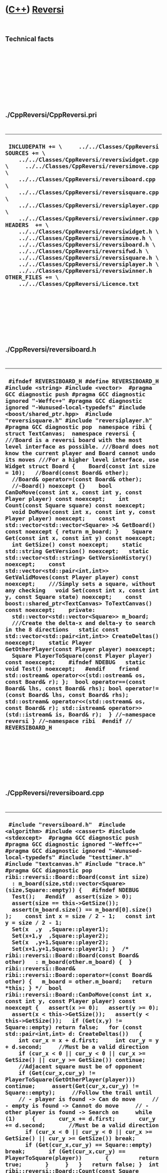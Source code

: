 
 

 

 

 

 

([C++](Cpp.md)) [Reversi](CppReversi.md)
==========================================

 

Technical facts
---------------

 

 

 

 

 

 

./CppReversi/CppReversi.pri
---------------------------

 

  ----------------------------------------------------------------------------------------------------------------------------------------------------------------------------------------------------------------------------------------------------------------------------------------------------------------------------------------------------------------------------------------------------------------------------------------------------------------------------------------------------------------------------------------------------------------------------------------------------------------------------------------------------------------------------------------------------------------------------------------------------------------------------
  ` INCLUDEPATH += \     ../../Classes/CppReversi  SOURCES += \     ../../Classes/CppReversi/reversiwidget.cpp \     ../../Classes/CppReversi/reversimove.cpp \     ../../Classes/CppReversi/reversiboard.cpp \     ../../Classes/CppReversi/reversisquare.cpp \     ../../Classes/CppReversi/reversiplayer.cpp \     ../../Classes/CppReversi/reversiwinner.cpp  HEADERS  += \     ../../Classes/CppReversi/reversiwidget.h \     ../../Classes/CppReversi/reversimove.h \     ../../Classes/CppReversi/reversiboard.h \     ../../Classes/CppReversi/reversifwd.h \     ../../Classes/CppReversi/reversisquare.h \     ../../Classes/CppReversi/reversiplayer.h \     ../../Classes/CppReversi/reversiwinner.h  OTHER_FILES += \     ../../Classes/CppReversi/Licence.txt`
  ----------------------------------------------------------------------------------------------------------------------------------------------------------------------------------------------------------------------------------------------------------------------------------------------------------------------------------------------------------------------------------------------------------------------------------------------------------------------------------------------------------------------------------------------------------------------------------------------------------------------------------------------------------------------------------------------------------------------------------------------------------------------------

 

 

 

 

 

./CppReversi/reversiboard.h
---------------------------

 

  -------------------------------------------------------------------------------------------------------------------------------------------------------------------------------------------------------------------------------------------------------------------------------------------------------------------------------------------------------------------------------------------------------------------------------------------------------------------------------------------------------------------------------------------------------------------------------------------------------------------------------------------------------------------------------------------------------------------------------------------------------------------------------------------------------------------------------------------------------------------------------------------------------------------------------------------------------------------------------------------------------------------------------------------------------------------------------------------------------------------------------------------------------------------------------------------------------------------------------------------------------------------------------------------------------------------------------------------------------------------------------------------------------------------------------------------------------------------------------------------------------------------------------------------------------------------------------------------------------------------------------------------------------------------------------------------------------------------------------------------------------------------------------------------------------------------------------------------------------------------------------------------------------------------------------------------------------------------------------------------------------------------------------------------------------------------------------------------------------------------------------------------------------------------------------------------------------------------------------------------------------------------------------------------------------------------------
  ` #ifndef REVERSIBOARD_H #define REVERSIBOARD_H  #include <string> #include <vector>  #pragma GCC diagnostic push #pragma GCC diagnostic ignored "-Weffc++" #pragma GCC diagnostic ignored "-Wunused-local-typedefs" #include <boost/shared_ptr.hpp>  #include "reversisquare.h" #include "reversiplayer.h" #pragma GCC diagnostic pop  namespace ribi {  struct TextCanvas;  namespace reversi {  ///Board is a reversi board with the most level interface as possible. ///Board does not know the current player and Board cannot undo its moves ///For a higher level interface, use Widget struct Board {    Board(const int size = 10);   //Board(const Board& other);   //Board& operator=(const Board& other);   //~Board() noexcept {}    bool CanDoMove(const int x, const int y, const Player player) const noexcept;    int Count(const Square square) const noexcept;    void DoMove(const int x, const int y, const Player player) noexcept;    const std::vector<std::vector<Square> >& GetBoard() const noexcept { return m_board; }    Square Get(const int x, const int y) const noexcept;    int GetSize() const noexcept;    static std::string GetVersion() noexcept;   static std::vector<std::string> GetVersionHistory() noexcept;    const std::vector<std::pair<int,int>> GetValidMoves(const Player player) const noexcept;    ///Simply sets a square, without any checking   void Set(const int x, const int y, const Square state) noexcept;    const boost::shared_ptr<TextCanvas> ToTextCanvas() const noexcept;    private:   std::vector<std::vector<Square>> m_board;    ///Create the delta-x and delta-y to search in the 8 directions   static const std::vector<std::pair<int,int>> CreateDeltas() noexcept;    static Player GetOtherPlayer(const Player player) noexcept;    Square PlayerToSquare(const Player player) const noexcept;    #ifndef NDEBUG   static void Test() noexcept;   #endif    friend std::ostream& operator<<(std::ostream& os, const Board& r); };  bool operator==(const Board& lhs, const Board& rhs); bool operator!=(const Board& lhs, const Board& rhs); std::ostream& operator<<(std::ostream& os, const Board& r); std::istream& operator>>(std::istream& is, Board& r);  } //~namespace reversi } //~namespace ribi  #endif // REVERSIBOARD_H`
  -------------------------------------------------------------------------------------------------------------------------------------------------------------------------------------------------------------------------------------------------------------------------------------------------------------------------------------------------------------------------------------------------------------------------------------------------------------------------------------------------------------------------------------------------------------------------------------------------------------------------------------------------------------------------------------------------------------------------------------------------------------------------------------------------------------------------------------------------------------------------------------------------------------------------------------------------------------------------------------------------------------------------------------------------------------------------------------------------------------------------------------------------------------------------------------------------------------------------------------------------------------------------------------------------------------------------------------------------------------------------------------------------------------------------------------------------------------------------------------------------------------------------------------------------------------------------------------------------------------------------------------------------------------------------------------------------------------------------------------------------------------------------------------------------------------------------------------------------------------------------------------------------------------------------------------------------------------------------------------------------------------------------------------------------------------------------------------------------------------------------------------------------------------------------------------------------------------------------------------------------------------------------------------------------------------------------

 

 

 

 

 

./CppReversi/reversiboard.cpp
-----------------------------

 

  -----------------------------------------------------------------------------------------------------------------------------------------------------------------------------------------------------------------------------------------------------------------------------------------------------------------------------------------------------------------------------------------------------------------------------------------------------------------------------------------------------------------------------------------------------------------------------------------------------------------------------------------------------------------------------------------------------------------------------------------------------------------------------------------------------------------------------------------------------------------------------------------------------------------------------------------------------------------------------------------------------------------------------------------------------------------------------------------------------------------------------------------------------------------------------------------------------------------------------------------------------------------------------------------------------------------------------------------------------------------------------------------------------------------------------------------------------------------------------------------------------------------------------------------------------------------------------------------------------------------------------------------------------------------------------------------------------------------------------------------------------------------------------------------------------------------------------------------------------------------------------------------------------------------------------------------------------------------------------------------------------------------------------------------------------------------------------------------------------------------------------------------------------------------------------------------------------------------------------------------------------------------------------------------------------------------------------------------------------------------------------------------------------------------------------------------------------------------------------------------------------------------------------------------------------------------------------------------------------------------------------------------------------------------------------------------------------------------------------------------------------------------------------------------------------------------------------------------------------------------------------------------------------------------------------------------------------------------------------------------------------------------------------------------------------------------------------------------------------------------------------------------------------------------------------------------------------------------------------------------------------------------------------------------------------------------------------------------------------------------------------------------------------------------------------------------------------------------------------------------------------------------------------------------------------------------------------------------------------------------------------------------------------------------------------------------------------------------------------------------------------------------------------------------------------------------------------------------------------------------------------------------------------------------------------------------------------------------------------------------------------------------------------------------------------------------------------------------------------------------------------------------------------------------------------------------------------------------------------------------------------------------------------------------------------------------------------------------------------------------------------------------------------------------------------------------------------------------------------------------------------------------------------------------------------------------------------------------------------------------------------------------------------------------------------------------------------------------------------------------------------------------------------------------------------------------------------------------------------------------------------------------------------------------------------------------------------------------------------------------------------------------------------------------------------------------------------------------------------------------------------------------------------------------------------------------------------------------------------------------------------------------------------------------------------------------------------------------------------------------------------------------------------------------------------------------------------------------------------------------------------------------------------------------------------------------------------------------------------------------------------------------------------------------------------------------------------------------------------------------------------------------------------------------------------------------------------------------------------------------------------------------------------------------------------------------------------------------------------------------------------------------------------------------------------------------------------------------------------------------------------------------------------------------------------------------------------------------------------------------------------------------------------------------------------------------------------------------------------------------------------------------------------------------------------------------------------------------------------------------------------------------------------------------------------------------------------------------------------------------------------------------------------------------------------------------------------------------------------------------------------------------------------------------------------------------------------------------------------------------------------------------------------------------------------------------------------------------------------------------------------------------------------------------------------------------------------------------------------------------------------------------------------------------------------------------------------------------------------------------------------------------------------------------------------------------------------------------------------------------------------------------------------------------------------------------------------------------------------------------------------------------------------------------------------------------------------------------------------------------------------------------------------------------------------------------------------------------------------------------------------------------------------------------------------------------------------------------------------------------------------------------------------------------------------------------------------------------------------------------------------------------------------------------------------------------------------------------------------------------------------------------------------------------------------------------------------------------------------------------------------------------------------------------------------------------------------------------------------------------------------------------------------------------------------------------------------------------------------------------------------------------------------------------------------------------------------------------------------------------------------------------------------------------------------------------------------------------------------------------------------------------------------------------------------------------------------------------------------------------------------------------------------------------------------------------------------------------------------------------------------------------------------------------------------------------------------------------------------------------------------------------------------------------------------------------------------------------------------------------------------------------------------------------------------------------------------------------------------------------------------------------------------------------------------------------------------------------------------------------------------------------------------------------------------------------------------------------------------------------------------------------------------------------------------------------------------------------------------------------------------------------------------------------------------------------------------------------------------------------------------------------------------------------------------------------------------------------------------------------------------------------------------------------------------------------------------------------------------------------------------------------------------------------------------------------------------------------------------------------------------------------------------------------------------------------------------------------------------------------------------------------------------------------------------------------------------------------------------------------------------------------------------------------------------------------------------------------------------------------------------------------------------------------------------------------------------------------------------------------------------------------------------------------------------------------------------------------------------------------------------------------------------------------------------------------------------------------------------------------------------------------------------------------------------------------------------------------------------------------------------------------------------------------------------------------------------------------------------------------------------------------------------------------------------------------------------------------------------------------------------------------------------------------------------------------------------------------------------------------------------------------------------------------------------------------------------------------------------------------------------------------------------------------------------------------------------------------------------------------------------------------------------------------------------------------------------------------------------------------------------------------------------------------------------------------------------------------------------------------------------------------------------------------------------------------------------------------------------------------
  ` #include "reversiboard.h"  #include <algorithm> #include <cassert> #include <stdexcept>  #pragma GCC diagnostic push #pragma GCC diagnostic ignored "-Weffc++" #pragma GCC diagnostic ignored "-Wunused-local-typedefs" #include "testtimer.h" #include "textcanvas.h" #include "trace.h" #pragma GCC diagnostic pop  ribi::reversi::Board::Board(const int size)   : m_board(size,std::vector<Square>(size,Square::empty)) {   #ifndef NDEBUG   Test();   #endif   assert(size > 0);   assert(size == this->GetSize());   assert(m_board.size() == m_board[0].size() );    const int x = size / 2 - 1;   const int y = size / 2 - 1;   Set(x  ,y  ,Square::player1);   Set(x+1,y  ,Square::player2);   Set(x  ,y+1,Square::player2);   Set(x+1,y+1,Square::player1); }  /* ribi::reversi::Board::Board(const Board& other)   : m_board(other.m_board) {  } ribi::reversi::Board& ribi::reversi::Board::operator=(const Board& other) {   m_board = other.m_board;   return *this; } */  bool ribi::reversi::Board::CanDoMove(const int x, const int y, const Player player) const noexcept {   assert(x >= 0);   assert(y >= 0);   assert(x < this->GetSize());   assert(y < this->GetSize());   if (Get(x,y) != Square::empty) return false;   for (const std::pair<int,int> d: CreateDeltas())   {     int cur_x = x + d.first;     int cur_y = y + d.second;     //Must be a valid direction     if (cur_x < 0 || cur_y < 0 || cur_x >= GetSize() || cur_y >= GetSize()) continue;     //Adjacent square must be of opponent     if (Get(cur_x,cur_y) != PlayerToSquare(GetOtherPlayer(player))) continue;     assert(Get(cur_x,cur_y) != Square::empty);     //Follow the trail until     // - player is found -> Can do move     // - empty is found -> Cannot do move     // - other player is found -> Search on     while (1)     {       cur_x += d.first;       cur_y += d.second;       //Must be a valid direction       if (cur_x < 0 || cur_y < 0 || cur_x >= GetSize() || cur_y >= GetSize()) break;       if (Get(cur_x,cur_y) == Square::empty) break;       if (Get(cur_x,cur_y) == PlayerToSquare(player))       {         return true;       }     }   }   return false; }  int ribi::reversi::Board::Count(const Square square) const noexcept {   const int size = GetSize();    int sum = 0;    for (int y=0; y!=size; ++y)   {     for (int x=0; x!=size; ++x)     {       if (Get(x,y) == square) ++sum;     }   }   return sum; }  const std::vector<std::pair<int,int>> ribi::reversi::Board::CreateDeltas() noexcept {   std::vector<std::pair<int,int>> v;   for (int dx = -1; dx != 2; ++dx)   {     for (int dy = -1; dy != 2; ++dy)     {       if (dx != 0 || dy != 0) v.push_back( std::make_pair(dx,dy));     }   }   assert(v.size() == 8);   return v; }  void ribi::reversi::Board::DoMove(const int x, const int y, const Player player) noexcept {   assert(CanDoMove(x,y,player));   #ifndef NDEBUG   const Board before(*this);   #endif    //Collect the deltas tomodify the color   std::vector<std::pair<int,int>> v;   for (const std::pair<int,int> d: CreateDeltas())   {     int cur_x = x + d.first;     int cur_y = y + d.second;     //Must be a valid direction     if (cur_x < 0 || cur_y < 0 || cur_x >= GetSize() || cur_y >= GetSize()) continue;     //Adjacent square must be of opponent     if (Get(cur_x,cur_y) != PlayerToSquare(GetOtherPlayer(player))) continue;     assert(Get(cur_x,cur_y) != Square::empty);     //Follow the trail until     // - player is found -> Can do move     // - empty is found -> Cannot do move     // - other player is found -> Search on     while (1)     {       cur_x += d.first;       cur_y += d.second;       //Must be a valid direction       if (cur_x < 0 || cur_y < 0 || cur_x >= GetSize() || cur_y >= GetSize()) break;       if (Get(cur_x,cur_y) == Square::empty) break;       if (Get(cur_x,cur_y) == PlayerToSquare(player))       {         v.push_back(d); //Found delta         break; //Next delta       }     }   }   assert(!v.empty());    for (const std::pair<int,int> d: v)   {     int cur_x = x + d.first;     int cur_y = y + d.second;     //Adjacent square must be of opponent     assert(Get(cur_x,cur_y) == PlayerToSquare(GetOtherPlayer(player)));     Set(cur_x,cur_y,PlayerToSquare(player));     //Follow the trail until     // - player is found -> Can do move     while (1)     {       cur_x += d.first;       cur_y += d.second;       //Must be a valid direction       assert(!(cur_x < 0 || cur_y < 0 || cur_x >= GetSize() || cur_y >= GetSize()));       if (Get(cur_x,cur_y) == PlayerToSquare(player)) break;       assert(Get(cur_x,cur_y) == PlayerToSquare(GetOtherPlayer(player)));       Set(cur_x,cur_y,PlayerToSquare(player));     }   }   Set(x,y,PlayerToSquare(player)); }  ribi::reversi::Square ribi::reversi::Board::Get(const int x, const int y) const noexcept {   #ifndef NDEBUG   const int sz = GetSize();   assert(x >= 0);   assert(y >= 0);   assert(x < sz);   assert(y < sz);   #endif   return m_board[y][x]; }  std::string ribi::reversi::Board::GetVersion() noexcept {   return "2.1"; }   std::vector<std::string> ribi::reversi::Board::GetVersionHistory() noexcept {   return {     "2007-09-24: version 1.0: initial version developed under C++ Builder, called Reversi",     "2010-09-24: version 1.1: initial port to Qt Creator",     "2013-12-19: version 2.0: split interface in reversi::Board and reversi::Widget",     "2014-02-14: version 2.1: use of enum classes, added ToTextCanvas member function"   }; }   ribi::reversi::Player ribi::reversi::Board::GetOtherPlayer(const Player player) noexcept {   switch (player)   {     case Player::player1: return Player::player2;     case Player::player2: return Player::player1;     default: assert(!"Should not get here");   }   assert(!"Should not get here");   throw std::logic_error("Board::GetOtherPlayer: unknown player"); }   const std::vector<std::pair<int,int>> ribi::reversi::Board::GetValidMoves(const Player player) const noexcept {   const int size = GetSize();   std::vector< std::pair<int,int> > v;   for (int y=0; y!=size; ++y)   {     for (int x=0; x!=size; ++x)     {       if (CanDoMove(x,y,player))       {         v.push_back( std::make_pair(x,y) );       }     }   }   return v; }  int ribi::reversi::Board::GetSize() const noexcept {   return m_board.size(); }  ribi::reversi::Square ribi::reversi::Board::PlayerToSquare(const Player player) const noexcept {   switch (player)   {     case Player::player1: return Square::player1;     case Player::player2: return Square::player2;     default:       assert(!"Should not get here");       throw std::logic_error("ribi::reversi::Board::PlayerToSquare: unknown value of player");   } }  void ribi::reversi::Board::Set(const int x, const int y, const Square state) noexcept {   assert(x>=0 && x < GetSize());   assert(y>=0 && y < GetSize());   m_board[y][x] = state;   assert(Get(x,y)==state); }  #ifndef NDEBUG void ribi::reversi::Board::Test() noexcept {   {     static bool is_tested{false};     if (is_tested) return;     is_tested = true;   }   const TestTimer test_timer(__func__,__FILE__,1.0);   {     Board r(4);     assert(r.Get(1,1) == Square::player1);     assert(r.Get(1,2) == Square::player2);     assert(r.Get(2,1) == Square::player2);     assert(r.Get(2,2) == Square::player1);     assert(r.Get(0,0) == Square::empty);     assert(r.Get(2,0) == Square::empty);     assert(r.CanDoMove(2,0,Player::player1));     assert(r.CanDoMove(3,1,Player::player1));     assert(r.CanDoMove(0,2,Player::player1));     assert(r.CanDoMove(1,3,Player::player1));     assert(r.GetValidMoves(Player::player1).size() == 4);   }   //operator==   {     const Board r(5);     Board s(5);     assert(r == s);     s.Set(0,0,Square::player1);     assert(r != s);   }   //operator<<   for (int sz=4; sz!=10; ++sz)   {     const Board r(sz);     std::stringstream s;     s << r;     Board t;     s >> t;     assert(r == t);    }   {     std::stringstream s;     s << "1112." << '\n'       << "111.." << '\n'       << "112.." << '\n'       << "1.2.." << '\n'       << "1.2..";     Board r;     s >> r;     assert( r.CanDoMove(4,0,Player::player1));     assert( r.CanDoMove(3,2,Player::player1));     assert( r.CanDoMove(3,3,Player::player1));     assert( r.CanDoMove(3,4,Player::player1));     assert(!r.CanDoMove(3,1,Player::player1));   }   //Play random games   for (int sz = 4; sz != 10; ++sz)   {     Board r(sz);     Player player = Player::player1;     while (!r.GetValidMoves(player).empty())     {       std::vector<std::pair<int,int>> m {         r.GetValidMoves(player)       };       assert(!m.empty());       std::random_shuffle(m.begin(),m.end());       const std::pair<int,int> move = m[0];       assert(r.CanDoMove(move.first,move.second,player));       r.DoMove(move.first,move.second,player);       player = GetOtherPlayer(player);     }   } } #endif  const boost::shared_ptr<ribi::TextCanvas> ribi::reversi::Board::ToTextCanvas() const noexcept {   const int n_rows = static_cast<int>(m_board.size());    if (n_rows == 0)   {     return nullptr;   }    const int n_cols = static_cast<int>(m_board[0].size());   boost::shared_ptr<TextCanvas> canvas {     new TextCanvas(n_cols,n_rows)   };    for(int row=0; row!=n_rows; ++row)   {     assert(m_board[row].size() == m_board[0].size());     for (int col=0; col!=n_cols; ++col)     {       const Square square = m_board[row][col];       char c = ' ';       switch (square)       {         case Square::empty  : c = '.'; break;         case Square::player1: c = 'O'; break;         case Square::player2: c = 'X'; break;         default: assert(!"Should not get here");       }       canvas->PutChar(col,row,c);     }   }   return canvas; }  bool ribi::reversi::operator==(const ribi::reversi::Board& lhs, const ribi::reversi::Board& rhs) {   return lhs.GetBoard() == rhs.GetBoard(); }  bool ribi::reversi::operator!=(const ribi::reversi::Board& lhs, const ribi::reversi::Board& rhs) {   return !(lhs == rhs); }  std::ostream& ribi::reversi::operator<<(std::ostream& os, const ribi::reversi::Board& r) {   for(const std::vector<Square>& line: r.m_board)   {     std::transform(line.begin(),line.end(),       std::ostream_iterator<std::string>(os,""),       [](const Square square)       {         switch (square)         {           case Square::empty  : return ".";           case Square::player1: return "1";           case Square::player2: return "2";           default: assert(!"Should not get here");         }         assert(!"Should not get here");         throw std::logic_error("operator<<(std::ostream& os, const Board& r): Unknown square type");       }     );     os << '\n';   }   return os; }  std::istream& ribi::reversi::operator>>(std::istream& is, ribi::reversi::Board& r) {   std::vector<std::string> v;   {     //Read first line     {       std::string s;       is >> s;       assert(is);       v.push_back(s);     }     //Read next lines     assert(!v.empty());     const int size = static_cast<int>(v[0].size());     for (int i=1; i!=size; ++i)     {       std::string s;       is >> s;       assert(is);       assert(s.size() == v[0].size());       v.push_back(s);     }     assert(size == static_cast<int>(v.size()));   }   r = Board(static_cast<int>(v.size()));   {     const int size = static_cast<int>(v.size());     for (int y=0; y!=size; ++y)     {       const std::string& line = v[y];       for (int x=0; x!=size; ++x)       {         const char c = line[x];         switch (c)         {           case '1': r.Set(x,y,Square::player1); break;           case '2': r.Set(x,y,Square::player2); break;           case '.': r.Set(x,y,Square::empty); break;           default: assert(!"Should not get here");         }       }     }   }   return is; }`
  -----------------------------------------------------------------------------------------------------------------------------------------------------------------------------------------------------------------------------------------------------------------------------------------------------------------------------------------------------------------------------------------------------------------------------------------------------------------------------------------------------------------------------------------------------------------------------------------------------------------------------------------------------------------------------------------------------------------------------------------------------------------------------------------------------------------------------------------------------------------------------------------------------------------------------------------------------------------------------------------------------------------------------------------------------------------------------------------------------------------------------------------------------------------------------------------------------------------------------------------------------------------------------------------------------------------------------------------------------------------------------------------------------------------------------------------------------------------------------------------------------------------------------------------------------------------------------------------------------------------------------------------------------------------------------------------------------------------------------------------------------------------------------------------------------------------------------------------------------------------------------------------------------------------------------------------------------------------------------------------------------------------------------------------------------------------------------------------------------------------------------------------------------------------------------------------------------------------------------------------------------------------------------------------------------------------------------------------------------------------------------------------------------------------------------------------------------------------------------------------------------------------------------------------------------------------------------------------------------------------------------------------------------------------------------------------------------------------------------------------------------------------------------------------------------------------------------------------------------------------------------------------------------------------------------------------------------------------------------------------------------------------------------------------------------------------------------------------------------------------------------------------------------------------------------------------------------------------------------------------------------------------------------------------------------------------------------------------------------------------------------------------------------------------------------------------------------------------------------------------------------------------------------------------------------------------------------------------------------------------------------------------------------------------------------------------------------------------------------------------------------------------------------------------------------------------------------------------------------------------------------------------------------------------------------------------------------------------------------------------------------------------------------------------------------------------------------------------------------------------------------------------------------------------------------------------------------------------------------------------------------------------------------------------------------------------------------------------------------------------------------------------------------------------------------------------------------------------------------------------------------------------------------------------------------------------------------------------------------------------------------------------------------------------------------------------------------------------------------------------------------------------------------------------------------------------------------------------------------------------------------------------------------------------------------------------------------------------------------------------------------------------------------------------------------------------------------------------------------------------------------------------------------------------------------------------------------------------------------------------------------------------------------------------------------------------------------------------------------------------------------------------------------------------------------------------------------------------------------------------------------------------------------------------------------------------------------------------------------------------------------------------------------------------------------------------------------------------------------------------------------------------------------------------------------------------------------------------------------------------------------------------------------------------------------------------------------------------------------------------------------------------------------------------------------------------------------------------------------------------------------------------------------------------------------------------------------------------------------------------------------------------------------------------------------------------------------------------------------------------------------------------------------------------------------------------------------------------------------------------------------------------------------------------------------------------------------------------------------------------------------------------------------------------------------------------------------------------------------------------------------------------------------------------------------------------------------------------------------------------------------------------------------------------------------------------------------------------------------------------------------------------------------------------------------------------------------------------------------------------------------------------------------------------------------------------------------------------------------------------------------------------------------------------------------------------------------------------------------------------------------------------------------------------------------------------------------------------------------------------------------------------------------------------------------------------------------------------------------------------------------------------------------------------------------------------------------------------------------------------------------------------------------------------------------------------------------------------------------------------------------------------------------------------------------------------------------------------------------------------------------------------------------------------------------------------------------------------------------------------------------------------------------------------------------------------------------------------------------------------------------------------------------------------------------------------------------------------------------------------------------------------------------------------------------------------------------------------------------------------------------------------------------------------------------------------------------------------------------------------------------------------------------------------------------------------------------------------------------------------------------------------------------------------------------------------------------------------------------------------------------------------------------------------------------------------------------------------------------------------------------------------------------------------------------------------------------------------------------------------------------------------------------------------------------------------------------------------------------------------------------------------------------------------------------------------------------------------------------------------------------------------------------------------------------------------------------------------------------------------------------------------------------------------------------------------------------------------------------------------------------------------------------------------------------------------------------------------------------------------------------------------------------------------------------------------------------------------------------------------------------------------------------------------------------------------------------------------------------------------------------------------------------------------------------------------------------------------------------------------------------------------------------------------------------------------------------------------------------------------------------------------------------------------------------------------------------------------------------------------------------------------------------------------------------------------------------------------------------------------------------------------------------------------------------------------------------------------------------------------------------------------------------------------------------------------------------------------------------------------------------------------------------------------------------------------------------------------------------------------------------------------------------------------------------------------------------------------------------------------------------------------------------------------------------------------------------------------------------------------------------------------------------------------------------------------------------------------------------------------------------------------------------------------------------------------------------------------------------------------------------------------------------------------------------------------------------------------------------------------------------------------------------------------------------------------------------------------------------------------------------------------------------------------------------------------------------------------------------------------------------------------------------------------------------------------------------------------------------------------------------------------------------------------------------------------------------------------------------------------------------------------------------------------------------------------------------------------------------------------

 

 

 

 

 

./CppReversi/reversifwd.h
-------------------------

 

  -------------------------------------------------------------------------------------------------------------------------------------------------------------------------------------------------
  ` #ifndef REVERSIFWD_H #define REVERSIFWD_H  namespace ribi { namespace reversi {  struct Board; struct Move; struct Widget;  } //namespace reversi } //namespace ribi  #endif // REVERSIFWD_H`
  -------------------------------------------------------------------------------------------------------------------------------------------------------------------------------------------------

 

 

 

 

 

./CppReversi/reversimove.h
--------------------------

 

  --------------------------------------------------------------------------------------------------------------------------------------------------------------------------------------------------------------------------------------------------------------------------------------------------------------------------------------------------------------------------------------------------------------------------------------------------------------------------------------------------------------------------------------------------------------------------------------------------------------------------------------------------------------------------------------------------------------------------------------------------------------------------------------------------------------------------------------------------------------------------------------------------------------------------------------------------------------------------------------------------------------------------------------------------------------------------------------------------------------
  ` #ifndef REVERSIMOVE_H #define REVERSIMOVE_H  #pragma GCC diagnostic push #pragma GCC diagnostic ignored "-Weffc++" #include <boost/shared_ptr.hpp> #pragma GCC diagnostic pop  namespace ribi { namespace reversi {  struct Move {   virtual ~Move() noexcept {}    ///Create a Move from a std::string   ///Returns a nullptr if the Move cannot be parsed   ///   ///Notation:   ///- x,y -> MovePlacePiece   ///- [empty] -> MovePass   static boost::shared_ptr<Move> Parse(const std::string& s) noexcept;    virtual std::string ToStr() const noexcept = 0;    #ifndef NDEBUG   static void Test() noexcept;   #endif };  struct MovePlacePiece : public Move {   MovePlacePiece(const int x, const int y) : m_x(x), m_y(y) {}    int GetX() const noexcept { return m_x; }   int GetY() const noexcept { return m_y; }    std::string ToStr() const noexcept;    private:   const int m_x;   const int m_y; };  struct MovePass : public Move {   MovePass() {}    std::string ToStr() const noexcept { return "pass"; } };   } //~namespace reversi } //~namespace ribi  #endif // REVERSIMOVE_H`
  --------------------------------------------------------------------------------------------------------------------------------------------------------------------------------------------------------------------------------------------------------------------------------------------------------------------------------------------------------------------------------------------------------------------------------------------------------------------------------------------------------------------------------------------------------------------------------------------------------------------------------------------------------------------------------------------------------------------------------------------------------------------------------------------------------------------------------------------------------------------------------------------------------------------------------------------------------------------------------------------------------------------------------------------------------------------------------------------------------------

 

 

 

 

 

./CppReversi/reversimove.cpp
----------------------------

 

  ------------------------------------------------------------------------------------------------------------------------------------------------------------------------------------------------------------------------------------------------------------------------------------------------------------------------------------------------------------------------------------------------------------------------------------------------------------------------------------------------------------------------------------------------------------------------------------------------------------------------------------------------------------------------------------------------------------------------------------------------------------------------------------------------------------------------------------------------------------------------------------------------------------------------------------------------------------------------------------------------------------------------------------------------------------------------------------------------------------------------------------------------------------------------------------------------------------------------------------------------------------------------------------------------------
  ` #include "reversimove.h"  #pragma GCC diagnostic push #pragma GCC diagnostic ignored "-Weffc++" #pragma GCC diagnostic ignored "-Wunused-local-typedefs" #include <boost/lexical_cast.hpp> #pragma GCC diagnostic pop  std::string ribi::reversi::MovePlacePiece::ToStr() const noexcept {   std::stringstream s;   s << this->GetX() << ',' << this->GetY();   return s.str(); }  boost::shared_ptr<ribi::reversi::Move> ribi::reversi::Move::Parse(   const std::string& s) noexcept {   boost::shared_ptr<ribi::reversi::Move> move;    if (s.empty()) return move;   if (s == "p" || s == "P" || s == "pass" || s == "Pass" || s == "PASS")   {     move.reset(new MovePass);     return move;   }   const std::size_t i = s.find(',');   if (        i != std::string::npos     && i != 0     && i != s.size() - 1     && std::count(s.begin(),s.end(),',') == 1   )   {     const std::string a = s.substr(0,i);     const std::string b = s.substr(i + 1,s.size() - i - 1);     assert(std::count(a.begin(),a.end(),',') == 0);     assert(std::count(b.begin(),b.end(),',') == 0);     const int x = boost::lexical_cast<int>(a);     const int y = boost::lexical_cast<int>(b);     move.reset(new MovePlacePiece(x,y));     return move;   }    assert(move || !move);   return move; }`
  ------------------------------------------------------------------------------------------------------------------------------------------------------------------------------------------------------------------------------------------------------------------------------------------------------------------------------------------------------------------------------------------------------------------------------------------------------------------------------------------------------------------------------------------------------------------------------------------------------------------------------------------------------------------------------------------------------------------------------------------------------------------------------------------------------------------------------------------------------------------------------------------------------------------------------------------------------------------------------------------------------------------------------------------------------------------------------------------------------------------------------------------------------------------------------------------------------------------------------------------------------------------------------------------------------

 

 

 

 

 

./CppReversi/reversiplayer.h
----------------------------

 

  -------------------------------------------------------------------------------------------------------------------------------------------------------------------------------------------------------------------------------------------------------------------------------------
  ` #ifndef REVERSIPLAYER_H #define REVERSIPLAYER_H  #include <string>  namespace ribi { namespace reversi {  enum class Player { player1, player2 };  std::string PlayerToStr(const Player player) noexcept;  } //~namespace reversi } //~namespace ribi  #endif // REVERSIPLAYER_H`
  -------------------------------------------------------------------------------------------------------------------------------------------------------------------------------------------------------------------------------------------------------------------------------------

 

 

 

 

 

./CppReversi/reversiplayer.cpp
------------------------------

 

  ------------------------------------------------------------------------------------------------------------------------------------------------------------------------------------------------------------------------------------------------------------------------------------------------------------------------------------------------------------------------------------------------------
  ` #include "reversiplayer.h"  #include <cassert> #include <stdexcept>  std::string ribi::reversi::PlayerToStr(const Player player) noexcept {   switch (player)   {     case Player::player1: return "player1";     case Player::player2: return "player2";     default: assert(!"Should not get here");       throw std::logic_error("ribi::reversi::PlayerToStr: unknown value of player");   } }`
  ------------------------------------------------------------------------------------------------------------------------------------------------------------------------------------------------------------------------------------------------------------------------------------------------------------------------------------------------------------------------------------------------------

 

 

 

 

 

./CppReversi/reversisquare.h
----------------------------

 

  -----------------------------------------------------------------------------------------------------------------------------------------------------------------------------------------------------------------
  ` #ifndef REVERSISQUARE_H #define REVERSISQUARE_H  namespace ribi { namespace reversi {  enum class Square { empty, player1, player2 };  } //~namespace reversi } //~namespace ribi  #endif // REVERSISQUARE_H`
  -----------------------------------------------------------------------------------------------------------------------------------------------------------------------------------------------------------------

 

 

 

 

 

./CppReversi/reversisquare.cpp
------------------------------

 

  -------------------------------
  ` #include "reversisquare.h"`
  -------------------------------

 

 

 

 

 

./CppReversi/reversiwidget.h
----------------------------

 

  -----------------------------------------------------------------------------------------------------------------------------------------------------------------------------------------------------------------------------------------------------------------------------------------------------------------------------------------------------------------------------------------------------------------------------------------------------------------------------------------------------------------------------------------------------------------------------------------------------------------------------------------------------------------------------------------------------------------------------------------------------------------------------------------------------------------------------------------------------------------------------------------------------------------------------------------------------------------------------------------------------------------------------------------------------------------------------------------------------------------------------------------------------------------------------------------------------------------------------------------------------------------------------------------------------------------------------------------------------------------------------------------------------------------------------------------------------------------------------------------------------------------------------------------------------------------------------------------------------------------------------------------------------------------------------------------------------------------------------------------------------------------------------------------------------------------------------------------------------------------------------------------------------------------------------------------------------------------------------------------------------------------------------------------------------------------------------------------------------------------------------------------------------------------------------------------------------------------------------------------------------------------------------------------------------------------------------------------------------------------------------------------------------------------------------------------------------------------------------------------------------------------------------------------------------------------------------------------------------------------------------------------------------------------------------------------------------------------------------------------------------------------------------------------------------------------------------------------------------------------------------------------
  ` #ifndef REVERSIWIDGET_H #define REVERSIWIDGET_H  #include <string> #include <vector>  #pragma GCC diagnostic push #pragma GCC diagnostic ignored "-Weffc++" #pragma GCC diagnostic ignored "-Wunused-local-typedefs" #include <boost/shared_ptr.hpp> #include "reversifwd.h" #include "reversiplayer.h" #include "reversiwinner.h" #pragma GCC diagnostic pop  namespace ribi {  struct TextCanvas;  namespace reversi {  ///Widget is higher level interface of the Reversi Board: ///Widget keeps track of the current player its turn and allows undoing of moves struct Widget {   Widget(const int size = 10);    //Need deep copies, due to m_board   Widget(const Widget& other);    //Need deep copies, due to m_board   Widget& operator=(const Widget& other);    bool CanDoMove(const boost::shared_ptr<const Move> move) const noexcept;    void DoMove(const boost::shared_ptr<const Move> move) noexcept;    const boost::shared_ptr<const Board> GetBoard() const noexcept { return m_board; }   const boost::shared_ptr<      Board> GetBoard()       noexcept { return m_board; }    Player GetCurrentPlayer() const noexcept { return m_current_player; }    const std::vector<boost::shared_ptr<Move>> GetValidMoves() const noexcept;    static std::string GetVersion() noexcept;   static std::vector<std::string> GetVersionHistory() noexcept;   Winner GetWinner() const noexcept;    const boost::shared_ptr<TextCanvas> ToTextCanvas() const noexcept;    void Undo();    private:   boost::shared_ptr<Board> m_board;    ///The player to do a move; the player to control the selector   Player m_current_player;    //The undo stack (use std::vector because it is a true STL container)   //first: the Widget before the Move   //second: the last Move done in the game   std::vector<std::pair<boost::shared_ptr<Widget>,boost::shared_ptr<const Move>>> m_undo;    ///The x coordinat of the selector   int m_x;    ///The y coordinat of the selector   int m_y;    bool CanDoMove(const int x, const int y) const noexcept;   bool CanDoMovePass() const noexcept;    ///Create the delta-x and delta-y to search in the 8 directions   static const std::vector<std::pair<int,int>> CreateDeltas() noexcept;    void DoMove(const int x, const int y) noexcept;   void DoMovePass() noexcept;    Player GetOtherPlayer() const noexcept;    //Simply sets a square   //void Set(const int x, const int y, const int state) noexcept;    void TogglePlayer();    #ifndef NDEBUG   static void Test() noexcept;   #endif    friend bool operator==(const Widget& lhs, const Widget& rhs); };  bool operator==(const Widget& lhs, const Widget& rhs); bool operator!=(const Widget& lhs, const Widget& rhs);  std::ostream& operator<<(std::ostream& os, const Widget& r);  } //~namespace reversi } //~namespace ribi  #endif // REVERSIWIDGET_H`
  -----------------------------------------------------------------------------------------------------------------------------------------------------------------------------------------------------------------------------------------------------------------------------------------------------------------------------------------------------------------------------------------------------------------------------------------------------------------------------------------------------------------------------------------------------------------------------------------------------------------------------------------------------------------------------------------------------------------------------------------------------------------------------------------------------------------------------------------------------------------------------------------------------------------------------------------------------------------------------------------------------------------------------------------------------------------------------------------------------------------------------------------------------------------------------------------------------------------------------------------------------------------------------------------------------------------------------------------------------------------------------------------------------------------------------------------------------------------------------------------------------------------------------------------------------------------------------------------------------------------------------------------------------------------------------------------------------------------------------------------------------------------------------------------------------------------------------------------------------------------------------------------------------------------------------------------------------------------------------------------------------------------------------------------------------------------------------------------------------------------------------------------------------------------------------------------------------------------------------------------------------------------------------------------------------------------------------------------------------------------------------------------------------------------------------------------------------------------------------------------------------------------------------------------------------------------------------------------------------------------------------------------------------------------------------------------------------------------------------------------------------------------------------------------------------------------------------------------------------------------------------------------

 

 

 

 

 

./CppReversi/reversiwidget.cpp
------------------------------

 

  -------------------------------------------------------------------------------------------------------------------------------------------------------------------------------------------------------------------------------------------------------------------------------------------------------------------------------------------------------------------------------------------------------------------------------------------------------------------------------------------------------------------------------------------------------------------------------------------------------------------------------------------------------------------------------------------------------------------------------------------------------------------------------------------------------------------------------------------------------------------------------------------------------------------------------------------------------------------------------------------------------------------------------------------------------------------------------------------------------------------------------------------------------------------------------------------------------------------------------------------------------------------------------------------------------------------------------------------------------------------------------------------------------------------------------------------------------------------------------------------------------------------------------------------------------------------------------------------------------------------------------------------------------------------------------------------------------------------------------------------------------------------------------------------------------------------------------------------------------------------------------------------------------------------------------------------------------------------------------------------------------------------------------------------------------------------------------------------------------------------------------------------------------------------------------------------------------------------------------------------------------------------------------------------------------------------------------------------------------------------------------------------------------------------------------------------------------------------------------------------------------------------------------------------------------------------------------------------------------------------------------------------------------------------------------------------------------------------------------------------------------------------------------------------------------------------------------------------------------------------------------------------------------------------------------------------------------------------------------------------------------------------------------------------------------------------------------------------------------------------------------------------------------------------------------------------------------------------------------------------------------------------------------------------------------------------------------------------------------------------------------------------------------------------------------------------------------------------------------------------------------------------------------------------------------------------------------------------------------------------------------------------------------------------------------------------------------------------------------------------------------------------------------------------------------------------------------------------------------------------------------------------------------------------------------------------------------------------------------------------------------------------------------------------------------------------------------------------------------------------------------------------------------------------------------------------------------------------------------------------------------------------------------------------------------------------------------------------------------------------------------------------------------------------------------------------------------------------------------------------------------------------------------------------------------------------------------------------------------------------------------------------------------------------------------------------------------------------------------------------------------------------------------------------------------------------------------------------------------------------------------------------------------------------------------------------------------------------------------------------------------------------------------------------------------------------------------------------------------------------------------------------------------------------------------------------------------------------------------------------------------------------------------------------------------------------------------------------------------------------------------------------------------------------------------------------------------------------------------------------------------------------------------------------------------------------------------------------------------------------------------------------------------------------------------------------------------------------------------------------------------------------------------------------------------------------------------------------------------------------------------------------------------------------------------------------------------------------------------------------------------------------------------------------------------------------------------------------------------------------------------------------------------------------------------------------------------------------------------------------------------------------------------------------------------------------------------------------------------------------------------------------------------------------------------------------------------------------------------------------------------------------------------------------------------------------------------------------------------------------------------------------------------------------------------------------------------------------------------------------------------------------------------------------------------------------------------------------------------------------------------------------------------------------------------------------------------------------------------------------------------------------------------------------------------------------------------------------------------------------------------------------------------------------------------------------------------------------------------------------------------------------------------------------------------------------------------------------------------------------------------------------------------------------------------------------------------------------------------------------------------------------------------------------------------------------------------------------------------------------------------------------------------------------------------------------------------------------------------------------------------------------------------------------------------------------------------------------------------------------------------------------------------------------------------------------------------------------------------------------------------------------------------------------------------------------------------------------------------------------------------------------------------------------------------------------------------------------------------------------------------------------------------------------------------------------------------------------------------------------------------------------------------------------------------------------------------------------------------------------------------------------------------------------------------------------------------------------------------------------------------------------------------------------------------------------------------------------------------------------------------------------------------------------------------------------------------------------------------------------------------------------------------------------------------------------------------------------------------------------------------------------------------------------------------------------------------------------------------------------------------------------------------------------------------------------------------------------------------------------------------------------------------------------------------------------------------------------------------------------------------------------------------------------------------------------------------------------------------------------------------------------------------------------------------------------------------------------------------------------------------------------------------------------------------------------------------------------------------------------------------------------------------------------------------------------------------------------------------------------------------------------------------------------------------------------------------------------------------------------------------------------------------------------------------------------------------------------------------------------------------------------------------------------------------------------------------------------------------------------------------------------------------------------------------------------------------------------------------------------------------------------------------------------------------------------------------------------------------------------------------------------------------------------------------------------------------------------------------------------------------------------------------------------------------------------------------------------------------------------------------------------------------------------------------------------------------------------------------------------------------------------------------------------------------------------------------------------------------------------------------------------------------------------------------------------------------------------------------------------
  ` #include "reversiwidget.h"  #include <cassert> #include <stdexcept>  #pragma GCC diagnostic push #pragma GCC diagnostic ignored "-Weffc++" #pragma GCC diagnostic ignored "-Wunused-local-typedefs"   #include "reversimove.h" #include "reversiboard.h" #include "reversiplayer.h" #include "testtimer.h" #include "textcanvas.h" #include "trace.h" #pragma GCC diagnostic pop  ribi::reversi::Widget::Widget(const int size)   : m_board(new Board(size)),     m_current_player(Player::player1),     m_undo{},     m_x{size/2},     m_y{size/2} {   #ifndef NDEBUG   Test();   #endif   assert(size > 0);   assert(size == m_board->GetSize());    #ifndef NDEBUG   const int x = size / 2 - 1;   const int y = size / 2 - 1;   assert(m_board->Get(x  ,y  ) == Square::player1);   assert(m_board->Get(x+1,y  ) == Square::player2);   assert(m_board->Get(x  ,y+1) == Square::player2);   assert(m_board->Get(x+1,y+1) == Square::player1);   #endif }  ribi::reversi::Widget::Widget(const Widget& other)   : m_board(boost::shared_ptr<Board>(new Board(*other.m_board))),     m_current_player(other.m_current_player),     m_undo(other.m_undo),     m_x{other.m_x},     m_y{other.m_y} {   assert(m_board);   assert(*m_board == *other.m_board && "Must be a copy");   assert( m_board !=  other.m_board && "Must be a deep copy");   assert(m_current_player == other.m_current_player);   assert(*this == other && "Must be a copy"); }  ribi::reversi::Widget& ribi::reversi::Widget::operator=(const Widget& other) {   m_board = boost::shared_ptr<Board>(new Board(*other.m_board));   m_current_player = other.m_current_player;   m_undo = other.m_undo;    assert(m_board);   assert(*m_board == *other.m_board && "Must be a copy");   assert( m_board !=  other.m_board && "Must be a deep copy");   assert(m_current_player == other.m_current_player);   assert(*this == other && "Must be a copy");   return *this; }  bool ribi::reversi::Widget::CanDoMove(const boost::shared_ptr<const ribi::reversi::Move> move) const noexcept {   assert(move);   if (boost::dynamic_pointer_cast<const ribi::reversi::MovePass>(move))   {     //Can always pass for now     return true;   }   const boost::shared_ptr<const ribi::reversi::MovePlacePiece> place {     boost::dynamic_pointer_cast<const ribi::reversi::MovePlacePiece>(move)   };   assert(place);   assert(move);   return CanDoMove(place->GetX(),place->GetY()); }  bool ribi::reversi::Widget::CanDoMove(const int x, const int y) const noexcept {   return m_board->CanDoMove(x,y,GetCurrentPlayer()); }  void ribi::reversi::Widget::DoMove(const boost::shared_ptr<const ribi::reversi::Move> move) noexcept {   #ifndef NDEBUG   assert(move);   if(!CanDoMove(move))   {     TRACE("ERROR");     TRACE(*this);     TRACE(move->ToStr());     TRACE("ERROR");   }   #endif   assert(CanDoMove(move));    //Undo   {     const boost::shared_ptr<Widget> prev_widget {       new Widget(*this)     };     m_undo.push_back(std::make_pair(prev_widget,move));     assert(prev_widget->GetCurrentPlayer() == this->GetCurrentPlayer());   }   //Actually do the move   assert(move);   if (boost::dynamic_pointer_cast<const ribi::reversi::MovePass>(move))   {     DoMovePass();   }   else   {     const boost::shared_ptr<const ribi::reversi::MovePlacePiece> place {       boost::dynamic_pointer_cast<const ribi::reversi::MovePlacePiece>(move)     };     assert(place);     assert(CanDoMove(place->GetX(),place->GetY()));     DoMove(place->GetX(),place->GetY());   } }  void ribi::reversi::Widget::DoMove(const int x, const int y) noexcept {   assert(GetBoard()->CanDoMove(x,y,GetCurrentPlayer()));   m_board->DoMove(x,y,GetCurrentPlayer());   TogglePlayer(); }  void ribi::reversi::Widget::DoMovePass() noexcept {   TogglePlayer(); }  ribi::reversi::Player ribi::reversi::Widget::GetOtherPlayer() const noexcept {   switch (GetCurrentPlayer())   {     case Player::player1: return Player::player2;     case Player::player2: return Player::player1;     default: assert(!"Should not get here");   }   assert(!"Should not get here");   throw std::logic_error("ribi::reversi::Widget::GetOtherPlayer: invalid player"); }  const std::vector<boost::shared_ptr<ribi::reversi::Move>> ribi::reversi::Widget::GetValidMoves() const noexcept {   std::vector<boost::shared_ptr<Move>> moves;   for (const std::pair<int,int> p: m_board->GetValidMoves(GetCurrentPlayer()))   {     const boost::shared_ptr<Move> move {       new MovePlacePiece(p.first,p.second)     };     assert(move);     moves.push_back(move);   }   const boost::shared_ptr<Move> move_pass {     new MovePass   };   moves.push_back(move_pass);   return moves; }  std::string ribi::reversi::Widget::GetVersion() noexcept {   return "1.1"; }   std::vector<std::string> ribi::reversi::Widget::GetVersionHistory() noexcept {   return {     "2013-12-19: version 1.0: split off from Reversi",     "2014-02-14: version 1.1: use enum classes, added ToTextCanvas"   }; }  ribi::reversi::Winner ribi::reversi::Widget::GetWinner() const noexcept {   //static_assert(std::is_same<ribi::reversi::Widget::player1,Board::player1>(),"");   //If both players cannot do moves, count the tiles   if (GetBoard()->GetValidMoves(GetCurrentPlayer()).empty())   {     Board r(*m_board);     const Player other_player = GetOtherPlayer();     if (!r.GetValidMoves(other_player).empty())     {       const int n_1 { r.Count(Square::player1) };       const int n_2 { r.Count(Square::player2) };       if (n_1 > n_2) return Winner::player1;       if (n_2 > n_1) return Winner::player2;       assert(n_1 == n_2);       return Winner::draw;     }   }   return Winner::no_winner; }  void ribi::reversi::Widget::TogglePlayer() {   switch (GetCurrentPlayer())   {     case Player::player1: m_current_player = Player::player2; return;     case Player::player2: m_current_player = Player::player1; return;     default: assert(!"Should not get here");   } }  const boost::shared_ptr<ribi::TextCanvas> ribi::reversi::Widget::ToTextCanvas() const noexcept {   const int n_rows = m_board->GetSize();    if (n_rows == 0)   {     return nullptr;   }    boost::shared_ptr<TextCanvas> canvas {     m_board->ToTextCanvas()   };    const char c = canvas->GetChar(m_x,m_y);   char d = ' ';   switch (c)   {     case ' ': d = '.'; break;     case '.': d = ' '; break;     case 'O': d = 'o'; break;     case 'X': d = 'x'; break;     case 'o': d = 'O'; break;     case 'x': d = 'X'; break;   }   assert(canvas->IsInRange(m_x,m_y));   canvas->PutChar(m_x,m_y,d);   return canvas; }    #ifndef NDEBUG void ribi::reversi::Widget::Test() noexcept {   {     static bool is_tested{false};     if (is_tested) return;     is_tested = true;   }   const TestTimer test_timer(__func__,__FILE__,1.0);   const bool verbose{false};   {     ribi::reversi::Widget r(4);     assert(r.GetCurrentPlayer() == Player::player1);     assert(r.GetValidMoves().size() == 5); //4 place moves and one pass   }   /*   if (verbose) { TRACE("Play random games") }   for (int sz = 4; sz != 6; ++sz)   {     ribi::reversi::Widget r(sz);     while (r.GetValidMoves().size() > 1) //Pass is always allowed     {       assert(r.GetWinner() == Winner::no_winner);       std::vector<boost::shared_ptr<ribi::reversi::Move>> m {         r.GetValidMoves()       };       assert(!m.empty());       std::random_shuffle(m.begin(),m.end());       const boost::shared_ptr<ribi::reversi::Move> move = m[0];       assert(r.CanDoMove(move));       r.DoMove(move);     }   }   */   if (verbose) { TRACE("Test copy constructor and operator== and operator!="); }   {     const int sz = 4;     ribi::reversi::Widget r(sz);     while (r.GetValidMoves().size() > 1) //Pass is always allowed     {       assert(r.GetWinner() == Winner::no_winner);       assert(r == r);       std::vector<boost::shared_ptr<ribi::reversi::Move>> m {         r.GetValidMoves()       };       assert(!m.empty());       std::random_shuffle(m.begin(),m.end());       const boost::shared_ptr<ribi::reversi::Move> move = m[0];       assert(move);       assert(r.CanDoMove(move));       Widget before(r);       assert(r == before);        r.DoMove(move);        assert(before != r);       assert(before.CanDoMove(move));        before.DoMove(move);        assert(before == r);     }   }   if (verbose) { TRACE("Test undo functionality in a single game"); }   {     const int sz = 4;     ribi::reversi::Widget r(sz);     while (r.GetValidMoves().size() > 1) //Pass is always allowed     {       assert(r.GetWinner() == Winner::no_winner);       std::vector<boost::shared_ptr<ribi::reversi::Move>> m {         r.GetValidMoves()       };       assert(!m.empty());       std::random_shuffle(m.begin(),m.end());       const boost::shared_ptr<ribi::reversi::Move> move = m[0];       assert(move);       assert(r.CanDoMove(move));       const Widget before(r);       assert(before.CanDoMove(move));       r.DoMove(move);       assert(before != r);       r.Undo();       assert(before.GetCurrentPlayer() == r.GetCurrentPlayer());       assert(*before.GetBoard() == *r.GetBoard());       assert(before == r);       assert(before.CanDoMove(move));       assert(r.CanDoMove(move));       r.DoMove(move);     }   } } #endif  void ribi::reversi::Widget::Undo() {   assert(!m_undo.empty());   this->m_board = (m_undo.back().first)->GetBoard();   assert(*m_board == *(m_undo.back().first)->GetBoard());   #ifndef NDEBUG   if (this->m_current_player == (m_undo.back().first)->GetCurrentPlayer())   {     TRACE("ERROR");     std::clog << "\n" << *this << std::endl;     TRACE(PlayerToStr(m_current_player));   }   #endif   assert(this->m_current_player != (m_undo.back().first)->GetCurrentPlayer());   this->m_current_player = (m_undo.back().first)->GetCurrentPlayer();   m_undo.pop_back(); }  bool ribi::reversi::operator==(const ribi::reversi::Widget& lhs, const ribi::reversi::Widget& rhs) {   if (*lhs.GetBoard() != *rhs.GetBoard()) return false;   if (lhs.GetCurrentPlayer() != rhs.GetCurrentPlayer()) return false;   if (lhs.m_undo.size() != rhs.m_undo.size()) return false;   return std::equal(     std::begin(lhs.m_undo),     std::end(lhs.m_undo),     std::begin(rhs.m_undo),     [](       const std::pair<boost::shared_ptr<Widget>,boost::shared_ptr<const Move>> lhs,       const std::pair<boost::shared_ptr<Widget>,boost::shared_ptr<const Move>> rhs     )     {       return *(lhs.first) == *(rhs.first)         && lhs.second->ToStr() == rhs.second->ToStr();     }   ); }  bool ribi::reversi::operator!=(const ribi::reversi::Widget& lhs, const ribi::reversi::Widget& rhs) {   return !(lhs == rhs); }  std::ostream& ribi::reversi::operator<<(std::ostream& os, const ribi::reversi::Widget& r) {   os << *r.GetBoard()     << '\n'     << PlayerToStr(r.GetCurrentPlayer());    return os; }`
  -------------------------------------------------------------------------------------------------------------------------------------------------------------------------------------------------------------------------------------------------------------------------------------------------------------------------------------------------------------------------------------------------------------------------------------------------------------------------------------------------------------------------------------------------------------------------------------------------------------------------------------------------------------------------------------------------------------------------------------------------------------------------------------------------------------------------------------------------------------------------------------------------------------------------------------------------------------------------------------------------------------------------------------------------------------------------------------------------------------------------------------------------------------------------------------------------------------------------------------------------------------------------------------------------------------------------------------------------------------------------------------------------------------------------------------------------------------------------------------------------------------------------------------------------------------------------------------------------------------------------------------------------------------------------------------------------------------------------------------------------------------------------------------------------------------------------------------------------------------------------------------------------------------------------------------------------------------------------------------------------------------------------------------------------------------------------------------------------------------------------------------------------------------------------------------------------------------------------------------------------------------------------------------------------------------------------------------------------------------------------------------------------------------------------------------------------------------------------------------------------------------------------------------------------------------------------------------------------------------------------------------------------------------------------------------------------------------------------------------------------------------------------------------------------------------------------------------------------------------------------------------------------------------------------------------------------------------------------------------------------------------------------------------------------------------------------------------------------------------------------------------------------------------------------------------------------------------------------------------------------------------------------------------------------------------------------------------------------------------------------------------------------------------------------------------------------------------------------------------------------------------------------------------------------------------------------------------------------------------------------------------------------------------------------------------------------------------------------------------------------------------------------------------------------------------------------------------------------------------------------------------------------------------------------------------------------------------------------------------------------------------------------------------------------------------------------------------------------------------------------------------------------------------------------------------------------------------------------------------------------------------------------------------------------------------------------------------------------------------------------------------------------------------------------------------------------------------------------------------------------------------------------------------------------------------------------------------------------------------------------------------------------------------------------------------------------------------------------------------------------------------------------------------------------------------------------------------------------------------------------------------------------------------------------------------------------------------------------------------------------------------------------------------------------------------------------------------------------------------------------------------------------------------------------------------------------------------------------------------------------------------------------------------------------------------------------------------------------------------------------------------------------------------------------------------------------------------------------------------------------------------------------------------------------------------------------------------------------------------------------------------------------------------------------------------------------------------------------------------------------------------------------------------------------------------------------------------------------------------------------------------------------------------------------------------------------------------------------------------------------------------------------------------------------------------------------------------------------------------------------------------------------------------------------------------------------------------------------------------------------------------------------------------------------------------------------------------------------------------------------------------------------------------------------------------------------------------------------------------------------------------------------------------------------------------------------------------------------------------------------------------------------------------------------------------------------------------------------------------------------------------------------------------------------------------------------------------------------------------------------------------------------------------------------------------------------------------------------------------------------------------------------------------------------------------------------------------------------------------------------------------------------------------------------------------------------------------------------------------------------------------------------------------------------------------------------------------------------------------------------------------------------------------------------------------------------------------------------------------------------------------------------------------------------------------------------------------------------------------------------------------------------------------------------------------------------------------------------------------------------------------------------------------------------------------------------------------------------------------------------------------------------------------------------------------------------------------------------------------------------------------------------------------------------------------------------------------------------------------------------------------------------------------------------------------------------------------------------------------------------------------------------------------------------------------------------------------------------------------------------------------------------------------------------------------------------------------------------------------------------------------------------------------------------------------------------------------------------------------------------------------------------------------------------------------------------------------------------------------------------------------------------------------------------------------------------------------------------------------------------------------------------------------------------------------------------------------------------------------------------------------------------------------------------------------------------------------------------------------------------------------------------------------------------------------------------------------------------------------------------------------------------------------------------------------------------------------------------------------------------------------------------------------------------------------------------------------------------------------------------------------------------------------------------------------------------------------------------------------------------------------------------------------------------------------------------------------------------------------------------------------------------------------------------------------------------------------------------------------------------------------------------------------------------------------------------------------------------------------------------------------------------------------------------------------------------------------------------------------------------------------------------------------------------------------------------------------------------------------------------------------------------------------------------------------------------------------------------------------------------------------------------------------------------------------------------------------------------------------------------------------------------------------------------------------------------------------------------------------------------------------------------------------------------------------------------------------------------------------------------------------------------------------------------------------------------------------------------------------------------------------------------------------------------------------------------------------------------------------------------------------------------------------------------------------------------------------------------------------------

 

 

 

 

 

./CppReversi/reversiwinner.h
----------------------------

 

  ---------------------------------------------------------------------------------------------------------------------------------------------------------------------------------------------------------------------------
  ` #ifndef REVERSIWINNER_H #define REVERSIWINNER_H  namespace ribi { namespace reversi {  enum class Winner { no_winner, player1, player2, draw };  } //~namespace reversi } //~namespace ribi  #endif // REVERSIWINNER_H`
  ---------------------------------------------------------------------------------------------------------------------------------------------------------------------------------------------------------------------------

 

 

 

 

 

./CppReversi/reversiwinner.cpp
------------------------------

 

  -------------------------------
  ` #include "reversiwinner.h"`
  -------------------------------

 

 

 

 

 

 

This page has been created by the [tool](Tools.md)
[CodeToHtml](ToolCodeToHtml.md)
